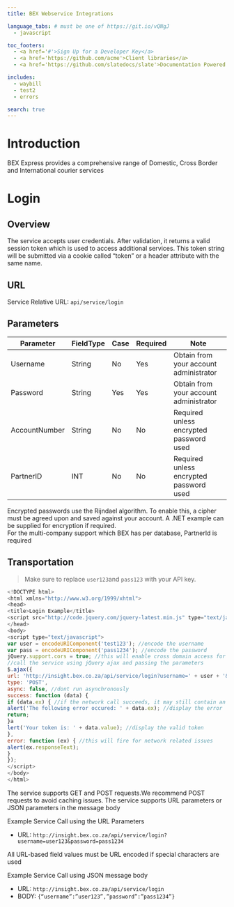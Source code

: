 ```yaml
---
title: BEX Webservice Integrations

language_tabs: # must be one of https://git.io/vQNgJ
  - javascript

toc_footers:
  - <a href='#'>Sign Up for a Developer Key</a>
  - <a href='https://github.com/acme'>Client libraries</a>
  - <a href='https://github.com/slatedocs/slate'>Documentation Powered by Slate</a>

includes:
  - waybill
  - test2
  - errors

search: true
---
```


# Introduction

BEX Express provides a comprehensive range of Domestic, Cross Border and International
 courier services

# Login

## Overview

The service accepts user credentials. After validation, it returns a valid session token which is
used to access additional services. This token string will be submitted via a cookie called “token” or
a header attribute with the same name.

## URL

Service Relative URL: `api/service/login`

## Parameters

Parameter | FieldType | Case| Required | Note
--------- | --------- | ---- | -------- |----
Username | String | No | Yes | Obtain from your account administrator
Password | String | Yes | Yes |Obtain from your account administrator
AccountNumber | String | No | No | Required unless encrypted password used
PartnerID | INT | No | No |Required unless encrypted password used

<aside class="notice">
    Encrypted passwords use the Rijndael algorithm. To enable this, a
cipher must be agreed upon and saved against your account. A .NET example can 
be supplied for encryption if required.

</aside>

<aside class="notice">
    For the multi-company support which BEX has per database, PartnerId is required

</aside>


## Transportation

> Make sure to replace `user123`and `pass123` with your API key.

```javascript
<!DOCTYPE html>
<html xmlns="http://www.w3.org/1999/xhtml">
<head>
<title>Login Example</title>
<script src="http://code.jquery.com/jquery-latest.min.js" type="text/javascript"></script>
</head>
<body>
<script type="text/javascript">
var user = encodeURIComponent('test123'); //encode the username
var pass = encodeURIComponent('pass1234'); //encode the password
jQuery.support.cors = true; //this will enable cross domain access for all services
//call the service using jQuery ajax and passing the parameters
$.ajax({
url: 'http://insight.bex.co.za/api/service/login?username=' + user + '&password=' + pass,
type: 'POST',
async: false, //dont run asynchronously
success: function (data) {
if (data.ex) { //if the network call succeeds, it may still contain an error (ex)
alert('The following error occured: ' + data.ex); //display the error
return;
}a
lert('Your token is: ' + data.value); //display the valid token
},
error: function (ex) { //this will fire for network related issues
alert(ex.responseText);
}
});
</script>
</body>
</html>
```
The service supports GET and POST requests.We recommend POST requests to avoid caching issues.
The service supports URL parameters or JSON parameters in the message body

Example Service Call using the URL Parameters

* URL: `http://insight.bex.co.za/api/service/login?username=user123&password=pass1234`


<aside class="notice">
    All URL-based field values must be URL encoded if special characters are used

</aside>


Example Service Call using JSON message body

* URL: `http://insight.bex.co.za/api/service/login`
* BODY: `{“username”:”user123”,”password”:”pass1234”}`


